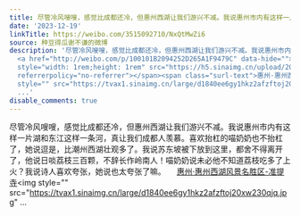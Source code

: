 ```yaml
---
title: 尽管冷风嗖嗖，感觉比成都还冷，但惠州西湖让我们游兴不减。我说惠州市内有这样一片湖和东江这样一条河，真让我们成都人羡慕。喜欢抬杠的喵奶奶也不抬杠了，她说...
date: '2023-12-19'
linkTitle: https://weibo.com/3515092710/NxQtMwZi6
source: 种豆得瓜谢不谦的微博
description: '尽管冷风嗖嗖，感觉比成都还冷，但惠州西湖让我们游兴不减。我说惠州市内有这样一片湖和东江这样一条河，真让我们成都人羡慕。喜欢抬杠的喵奶奶也不抬杠了，她说逗是，比潮州西湖壮观多了。我说苏东坡被下放到这里，都舍不得离开了，他说日啖荔枝三百颗，不辞长作岭南人！喵奶奶说未必他不知道荔枝吃多了上火？我说诗人喜欢夸张，她说也太夸张了嘛。
  <a href="http://weibo.com/p/100101B2094252D265A1F9479C" data-hide=""><span class="url-icon"><img
  style="width: 1rem;height: 1rem" src="https://h5.sinaimg.cn/upload/2015/09/25/3/timeline_card_small_location_default.png"
  referrerpolicy="no-referrer"></span><span class="surl-text">惠州·惠州西湖风景名胜区-准提寺</span></a><img
  style="" src="https://tvax1.sinaimg.cn/large/d1840ee6gy1hkz2afzftoj20xw230qjq.jpg"
  ...'
disable_comments: true
---
```

尽管冷风嗖嗖，感觉比成都还冷，但惠州西湖让我们游兴不减。我说惠州市内有这样一片湖和东江这样一条河，真让我们成都人羡慕。喜欢抬杠的喵奶奶也不抬杠了，她说逗是，比潮州西湖壮观多了。我说苏东坡被下放到这里，都舍不得离开了，他说日啖荔枝三百颗，不辞长作岭南人！喵奶奶说未必他不知道荔枝吃多了上火？我说诗人喜欢夸张，她说也太夸张了嘛。 <a href="http://weibo.com/p/100101B2094252D265A1F9479C" data-hide=""><span class="url-icon"><img style="width: 1rem;height: 1rem" src="https://h5.sinaimg.cn/upload/2015/09/25/3/timeline_card_small_location_default.png" referrerpolicy="no-referrer"></span><span class="surl-text">惠州·惠州西湖风景名胜区-准提寺</span></a><img style="" src="https://tvax1.sinaimg.cn/large/d1840ee6gy1hkz2afzftoj20xw230qjq.jpg" ...